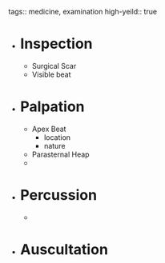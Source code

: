 tags:: medicine, examination
high-yeild:: true

- # Inspection
	- Surgical Scar
	- Visible beat
- # Palpation
	- Apex Beat
		- location
		- nature
	- Parasternal Heap
	-
- # Percussion
	-
- # Auscultation